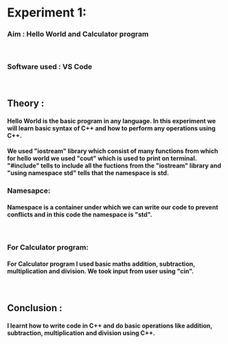 <h1>Experiment 1:</h1>
<h3>Aim : Hello World and Calculator program</h3><br>
<h3>Software used : VS Code</h3>
<br>
<h2>Theory :</h2>
<h4>Hello World is the basic program in any language. In this experiment we will learn basic syntax of C++ and how to perform any operations using C++.</h4>
<h4>We used "iostream" library which consist of many functions from which for hello world we used "cout" which is used to print on terminal. "#include" tells to include all the fuctions from the "iostream" library and "using namespace std" tells that the namespace is std.</h4>
<h3>Namesapce: </h3>
<h4>Namespace is a container under which we can write our code to prevent conflicts and in this code the namespace is "std".</h4><br>
<h3>For Calculator program: </h3>
<h4>For Calculator program I used basic maths addition, subtraction, multiplication and division. We took input from user using "cin".</h4><br>
<h2>Conclusion :</h2>
<h4>I learnt how to write code in C++ and do basic operations like addition, subtraction, multiplication and division using C++.</h4>

